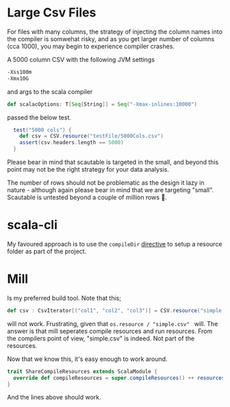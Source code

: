 

# Large Csv Files

For files with many columns, the strategy of injecting the column names into the compiler is somwehat risky, and as you get larger number of columns (cca 1000), you may begin to experience compiler crashes. 

A 5000 column CSV with the following JVM settings 

```sh
-Xss100m
-Xmx10G
```

and args to the scala compiler 

```scala sc:nocompile
def scalacOptions: T[Seq[String]] = Seq("-Xmax-inlines:10000")
```
passed the below test. 
```scala sc:nocompile
  test("5000 cols") {
    def csv = CSV.resource("testFile/5000Cols.csv")    
    assert(csv.headers.length == 5000)      
  }
```

Please bear in mind that scautable is targeted in the small, and beyond this point may not be the right strategy for your data analysis.

The number of rows should not be problematic as the design it lazy in nature - although again please bear in mind that we are targeting "small". Scautable is untested beyond a couple of million rows 🤷.

# scala-cli 

My favoured approach is to use the `compileDir` [directive](https://scala-cli.virtuslab.org/docs/reference/directives/#resource-directories) to setup a resource folder as part of the project.




# Mill

Is my preferred build tool. Note that this;

```scala sc:nocompile
def csv : CsvIterator[("col1", "col2", "col3")] = CSV.resource("simple.csv")
```

will not work. Frustrating, given that `os.resource / "simple.csv" ` will. The answer is that mill seperates compile resources and run resources. From the compilers point of view, "simple.csv" is indeed. Not part of the resources.

Now that we know this, it's easy enough to work around. 

```scala sc:nocompile
trait ShareCompileResources extends ScalaModule {
  override def compileResources = super.compileResources() ++ resources()
}
```
And the lines above should work.
